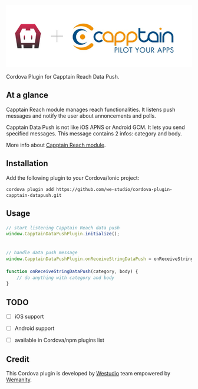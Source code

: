 ![Cordova+Capptain-Reach](https://raw.githubusercontent.com/we-studio/cordova-plugin-capptain-datapush/master/logo.jpg)

Cordova Plugin for Capptain Reach Data Push.


## At a glance

Capptain Reach module manages reach functionalities. It listens push messages and notify the user about annoncements and polls.

Capptain Data Push is not like iOS APNS or Android GCM. It lets you send specified messages. This message contains 2 infos: category and body.


More info about [Capptain Reach module](https://capptain.zendesk.com/hc/en-us/articles/203417056-Capptain-User-Interface-UI-Portal-Documentation-Reach).


## Installation

Add the following plugin to your Cordova/Ionic project:

    cordova plugin add https://github.com/we-studio/cordova-plugin-capptain-datapush.git


## Usage

```javascript
// start listening Capptain Reach data push 
window.CapptainDataPushPlugin.initialize();


// handle data push message
window.CapptainDataPushPlugin.onReceiveStringDataPush = onReceiveStringDataPush;

function onReceiveStringDataPush(category, body) {
    // do anything with category and body
}
```


## TODO ##

- [ ] iOS support
- [ ] Android support
- [ ] available in Cordova/npm plugins list


## Credit ##

This Cordova plugin is developed by [Westudio](http://westud.io) team empowered by [Wemanity](http://www.wemanity.com).